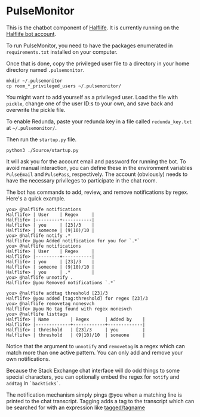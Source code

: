 # PulseMonitor

This is the chatbot component of
[Halflife](https://github.com/Charcoal-SE/halflife).
It is currently running on the
[Halflife bot account](https://chat.stackexchange.com/users/389741/halflife).

To run PulseMonitor, you need to have
the packages enumerated in `requirements.txt`
installed on your computer.

Once that is done, copy the privileged user file to a directory
in your home directory
named `.pulsemonitor`.

    mkdir ~/.pulsemonitor
    cp room_*_privileged_users ~/.pulsemonitor/

You might want to add yourself as a privileged user. Load the file
with `pickle`, change one of the user ID:s to your own, and save back
and overwrite the pickle file.

To enable Redunda, paste your redunda key
in a file called `redunda_key.txt` at `~/.pulsemonitor/`.

Then run the `startup.py` file.

    python3 ./Source/startup.py

It will ask you for the account email and password for running the bot.
To avoid manual interaction, you can define these in the environment variables
`PulseEmail` and `PulsePass`, respectively.
The account (obviously) needs to have the necessary privileges to participate in
the chat room.

The bot has commands to add, review, and remove notifications by
regex. Here's a quick example.

    you> @halflife notifications
    Halflife> | User    | Regex     |
    Halflife> |---------+-----------|
    Halflife> | you     | [23]/3    |
    Halflife> | someone | (9|10)/10 |
    you> @halflife notify .*
    Halflife> @you Added notification for you for `.*`
    you> @halflife notifications
    Halflife> | User    | Regex     |
    Halflife> |---------+-----------|
    Halflife> | you     | [23]/3    |
    Halflife> | someone | (9|10)/10 |
    Halflife> | you     | .*        |
    you> @halflife unnotify .
    Halflife> @you Removed notifications `.*`

    you> @halflife addtag threshold [23]/3
    Halflife> @you added [tag:threshold] for regex [23]/3
    you> @halflife removetag nonesvch
    Halflife> @you No tag found with regex nonesvch
    you> @halflife listtags
    Halflife> | Name        | Regex      | Added by    |
    Halflife> |-------------+------------+-------------|
    Halflife> | threshold   | [23]/3     | you         |
    Halflife> | threshold   | (9|10)/10  | someone     |

Notice that the argument to `unnotify` and `removetag` is a regex
which can match more than one active pattern.
You can only add and remove your own notifications.

Because the Stack Exchange chat interface will do odd things to some
special characters, you can optionally embed the regex
for `notify` and `addtag` in `` `backticks` ``.

The notification mechanism simply pings @you when a matching line is printed to
the chat transcript.
Tagging adds a tag to the transcript which can be searched for
with an expression like
[tagged/tagname](https://chat.stackexchange.com/search?q=tagged%2Fthreshold&user=&room=65945)
